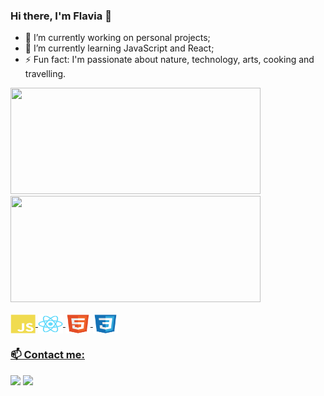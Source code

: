 ### Hi there, I'm Flavia 👋


- 🔭 I’m currently working on personal projects;
- 🌱 I’m currently learning JavaScript and React;
- ⚡ Fun fact: I'm passionate about nature, technology, arts, cooking and travelling.
 <div>
  <a href="https://github.com/flaviahotts">
  <img height="170em" width= "400" src="https://github-readme-stats.vercel.app/api?username=flaviahotts&show_icons=true&theme=radical&include_all_commits=true&count_private=true"/>
  <img height="170em" width= "400" src="https://github-readme-stats.vercel.app/api/top-langs/?username=flaviahotts&layout=compact&langs_count=16&theme=radical"/>
</div>
  
  <div style="display: inline_block"><br>
  <img align="center" alt="Js" height="30" width="40" src="https://raw.githubusercontent.com/devicons/devicon/master/icons/javascript/javascript-plain.svg">
  <img align="center" alt="React" height="30" width="40" src="https://raw.githubusercontent.com/devicons/devicon/master/icons/react/react-original.svg">
  <img align="center" alt="HTML" height="30" width="40" src="https://raw.githubusercontent.com/devicons/devicon/master/icons/html5/html5-original.svg">
  <img align="center" alt="CSS" height="30" width="40" src="https://raw.githubusercontent.com/devicons/devicon/master/icons/css3/css3-original.svg">
  
  
  ### 📫 Contact me:
 
<div> 
  <a href = "mailto:flavia.hotts@gmail.com"><img src="https://img.shields.io/badge/-Gmail-%23333?style=for-the-badge&logo=gmail&logoColor=white" target="_blank"></a>
  <a href="https://www.linkedin.com/in/flavia-hotts-5053b826/?locale=en_US" target="_blank"><img src="https://img.shields.io/badge/-LinkedIn-%230077B5?style=for-the-badge&logo=linkedin&logoColor=white" target="_blank"></a> 
 </div>
 
